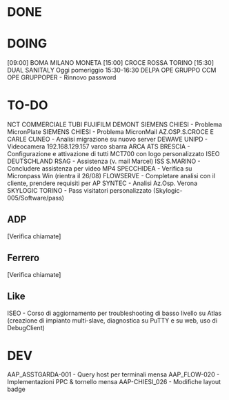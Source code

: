 # DONE


# DOING
[09:00] BOMA MILANO MONETA 
[15:00] CROCE ROSSA TORINO
[15:30] DUAL SANITALY Oggi pomeriggio 15:30-16:30
DELPA
OPE GRUPPO CCM
OPE GRUPPOPER - Rinnovo password

# TO-DO
NCT
COMMERCIALE TUBI
FUJIFILM
DEMONT
SIEMENS CHIESI - Problema MicronPlate
SIEMENS CHIESI - Problema MicronMail
AZ.OSP.S.CROCE E CARLE CUNEO - Analisi migrazione su nuovo server
DEWAVE
UNIPD - Videocamera 192.168.129.157 varco sbarra 
ARCA ATS BRESCIA - Configurazione e attivazione di tutti MCT700 con logo personalizzato
ISEO DEUTSCHLAND RSAG - Assistenza (v. mail Marcel)
ISS S.MARINO - Concludere assistenza per video MP4 
SPECCHIDEA - Verifica su Micronpass Win (rientra il 26/08)
FLOWSERVE - Completare analisi con il cliente, prendere requisiti per AP
SYNTEC - Analisi Az.Osp. Verona
SKYLOGIC TORINO - Pass visitatori personalizzato (Skylogic-005/Software/pass)
## ADP
[Verifica chiamate]
## Ferrero
[Verifica chiamate]
## Like
ISEO - Corso di aggiornamento per troubleshooting di basso livello su Atlas (creazione di impianto multi-slave, diagnostica su PuTTY e su web, uso di DebugClient)

# DEV

AAP_ASSTGARDA-001 - Query host per terminali mensa
AAP_FLOW-020 - Implementazioni PPC & tornello mensa
AAP-CHIESI_026 - Modifiche layout badge
